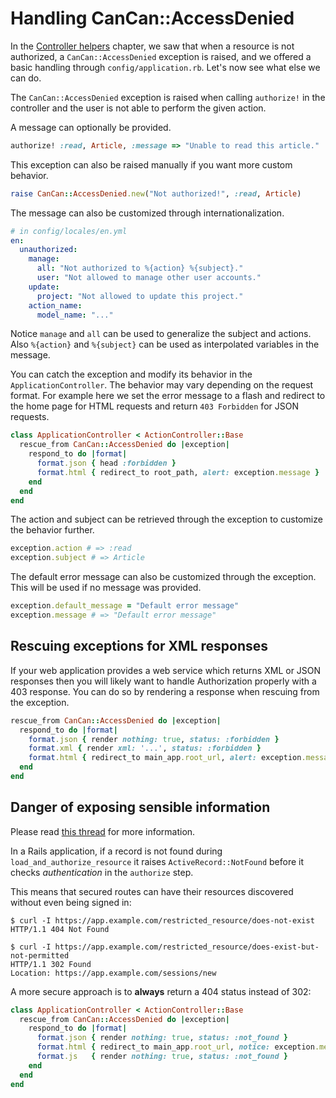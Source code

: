 # Handling CanCan::AccessDenied

In the [Controller helpers](./controller_helpers.md) chapter, we saw that when a resource is not authorized, a `CanCan::AccessDenied` exception is raised, and we offered a basic handling through `config/application.rb`. Let's now see what else we can do.

The `CanCan::AccessDenied` exception is raised when calling `authorize!` in the controller and the user is not able to perform the given action.

A message can optionally be provided.

```ruby
authorize! :read, Article, :message => "Unable to read this article."
```

This exception can also be raised manually if you want more custom behavior.

```ruby
raise CanCan::AccessDenied.new("Not authorized!", :read, Article)
```

The message can also be customized through internationalization.

```yaml
# in config/locales/en.yml
en:
  unauthorized:
    manage:
      all: "Not authorized to %{action} %{subject}."
      user: "Not allowed to manage other user accounts."
    update:
      project: "Not allowed to update this project."
    action_name:
      model_name: "..."
```

Notice `manage` and `all` can be used to generalize the subject and actions. Also `%{action}` and `%{subject}` can be used as interpolated variables in the message.

You can catch the exception and modify its behavior in the `ApplicationController`. The behavior may vary depending on the request format. For example here we set the error message to a flash and redirect to the home page for HTML requests and return `403 Forbidden` for JSON requests.

```ruby
class ApplicationController < ActionController::Base
  rescue_from CanCan::AccessDenied do |exception|
    respond_to do |format|
      format.json { head :forbidden }
      format.html { redirect_to root_path, alert: exception.message }
    end
  end
end
```

The action and subject can be retrieved through the exception to customize the behavior further.

```ruby
exception.action # => :read
exception.subject # => Article
```

The default error message can also be customized through the exception. This will be used if no message was provided.

```ruby
exception.default_message = "Default error message"
exception.message # => "Default error message"
```

## Rescuing exceptions for XML responses

If your web application provides a web service which returns XML or JSON responses then you will likely want to handle Authorization properly with a 403 response. You can do so by rendering a response when rescuing from the exception.

```ruby
rescue_from CanCan::AccessDenied do |exception|
  respond_to do |format|
    format.json { render nothing: true, status: :forbidden }
    format.xml { render xml: '...', status: :forbidden }
    format.html { redirect_to main_app.root_url, alert: exception.message }
  end
end
```

## Danger of exposing sensible information

Please read [this thread](https://github.com/CanCanCommunity/cancancan/issues/437) for more information.

In a Rails application, if a record is not found during `load_and_authorize_resource` it raises `ActiveRecord::NotFound` before it checks _authentication_ in the `authorize` step.

This means that secured routes can have their resources discovered without even being signed in:

```
$ curl -I https://app.example.com/restricted_resource/does-not-exist
HTTP/1.1 404 Not Found

$ curl -I https://app.example.com/restricted_resource/does-exist-but-not-permitted
HTTP/1.1 302 Found
Location: https://app.example.com/sessions/new
```

A more secure approach is to **always** return a 404 status instead of 302:

```ruby
class ApplicationController < ActionController::Base
  rescue_from CanCan::AccessDenied do |exception|
    respond_to do |format|
      format.json { render nothing: true, status: :not_found }
      format.html { redirect_to main_app.root_url, notice: exception.message, status: :not_found }
      format.js   { render nothing: true, status: :not_found }
    end
  end
end
```

